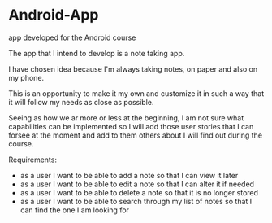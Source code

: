# Android-App
app developed for the Android course

The app that I intend to develop is a note taking app.

I have chosen idea because I'm always taking notes, on paper and also on my phone.

This is an opportunity to make it my own and customize it in such a way that it will follow my needs as close as possible.

Seeing as how we ar more or less at the beginning, I am not sure what capabilities can be implemented so I will add those user stories that I can forsee at the moment and add to them others about I will find out during the course.

Requirements:

- as a user I want to be able to add a note so that I can view it later
- as a user I want to be able to edit a note so that I can alter it if needed
- as a user I want to be able to delete a note so that it is no longer stored
- as a user I want to be able to search through my list of notes so that I can find the one I am looking for
